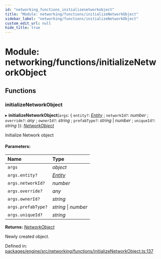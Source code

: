 ```yaml
---
id: "networking_functions_initializenetworkobject"
title: "Module: networking/functions/initializeNetworkObject"
sidebar_label: "networking/functions/initializeNetworkObject"
custom_edit_url: null
hide_title: true
---
```


# Module: networking/functions/initializeNetworkObject

## Functions

### initializeNetworkObject

▸ **initializeNetworkObject**(`args`: { `entity?`: [*Entity*](../classes/ecs_classes_entity.entity.md) ; `networkId?`: *number* ; `override?`: *any* ; `ownerId?`: *string* ; `prefabType?`: *string* \| *number* ; `uniqueId?`: *string*  }): [*NetworkObject*](../classes/networking_components_networkobject.networkobject.md)

Initialize Network object

#### Parameters:

Name | Type |
:------ | :------ |
`args` | *object* |
`args.entity?` | [*Entity*](../classes/ecs_classes_entity.entity.md) |
`args.networkId?` | *number* |
`args.override?` | *any* |
`args.ownerId?` | *string* |
`args.prefabType?` | *string* \| *number* |
`args.uniqueId?` | *string* |

**Returns:** [*NetworkObject*](../classes/networking_components_networkobject.networkobject.md)

Newly created object.

Defined in: [packages/engine/src/networking/functions/initializeNetworkObject.ts:137](https://github.com/xr3ngine/xr3ngine/blob/716a06460/packages/engine/src/networking/functions/initializeNetworkObject.ts#L137)
